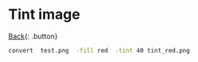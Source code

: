 # Tint image

[Back](../index.md){: .button}

```sh
convert  test.png  -fill red  -tint 40 tint_red.png
```

